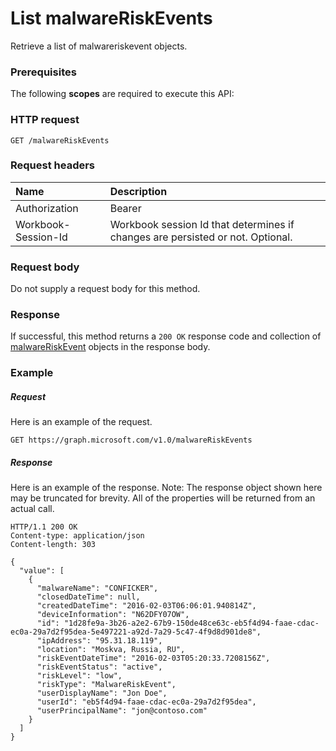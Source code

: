 # List malwareRiskEvents

Retrieve a list of malwareriskevent objects.
### Prerequisites
The following **scopes** are required to execute this API: 
### HTTP request
<!-- { "blockType": "ignored" } -->
```http
GET /malwareRiskEvents
```

### Request headers
| Name      |Description|
|:----------|:----------|
| Authorization  | Bearer <code>|
| Workbook-Session-Id  | Workbook session Id that determines if changes are persisted or not. Optional.|

### Request body
Do not supply a request body for this method.
### Response
If successful, this method returns a `200 OK` response code and collection of [malwareRiskEvent](../resources/malwareriskevent.md) objects in the response body.
### Example
##### Request
Here is an example of the request.
<!-- {
  "blockType": "request",
  "name": "get_malwareriskevents"
}-->
```http
GET https://graph.microsoft.com/v1.0/malwareRiskEvents
```
##### Response
Here is an example of the response. Note: The response object shown here may be truncated for brevity. All of the properties will be returned from an actual call.
<!-- {
  "blockType": "response",
  "truncated": true,
  "@odata.type": "microsoft.graph.malwareRiskEvent",
  "isCollection": true
} -->
```http
HTTP/1.1 200 OK
Content-type: application/json
Content-length: 303

{
  "value": [
    {
      "malwareName": "CONFICKER", 
      "closedDateTime": null, 
      "createdDateTime": "2016-02-03T06:06:01.940814Z", 
      "deviceInformation": "N62DFY07OW", 
      "id": "1d28fe9a-3b26-a2e2-67b9-150de48ce63c-eb5f4d94-faae-cdac-ec0a-29a7d2f95dea-5e497221-a92d-7a29-5c47-4f9d8d901de8", 
      "ipAddress": "95.31.18.119", 
      "location": "Moskva, Russia, RU", 
      "riskEventDateTime": "2016-02-03T05:20:33.7208156Z", 
      "riskEventStatus": "active", 
      "riskLevel": "low", 
      "riskType": "MalwareRiskEvent", 
      "userDisplayName": "Jon Doe", 
      "userId": "eb5f4d94-faae-cdac-ec0a-29a7d2f95dea", 
      "userPrincipalName": "jon@contoso.com"
    } 
  ]
}
```

<!-- uuid: 8fcb5dbc-d5aa-4681-8e31-b001d5168d79
2015-10-25 14:57:30 UTC -->
<!-- {
  "type": "#page.annotation",
  "description": "List malwareRiskEvents",
  "keywords": "",
  "section": "documentation",
  "tocPath": ""
}-->